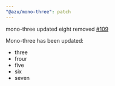 ```yaml
---
"@azu/mono-three": patch
---
```

    
mono-three updated eight removed [#109](https://github.com/JantaeLeckie/monorepo-release-changesets/pull/109)
    
Mono-three has been updated:
   - three
   - frour
   - five
   - six
   - seven
